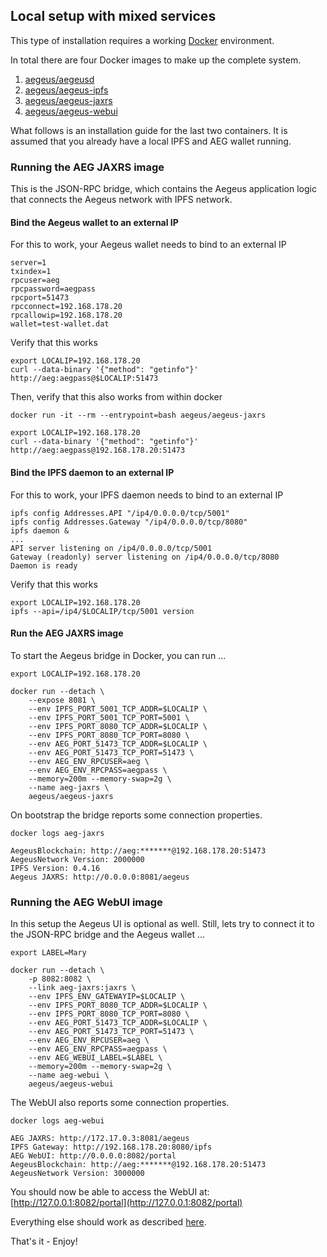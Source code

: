 ## Local setup with mixed services

This type of installation requires a working [Docker](https://www.docker.com/community-edition#/download) environment.

In total there are four Docker images to make up the complete system.

1. [aegeus/aegeusd](https://hub.docker.com/r/aegeus/aegeusd)
2. [aegeus/aegeus-ipfs](https://hub.docker.com/r/aegeus/aegeus-ipfs)
3. [aegeus/aegeus-jaxrs](https://hub.docker.com/r/aegeus/aegeus-jaxrs)
4. [aegeus/aegeus-webui](https://hub.docker.com/r/aegeus/aegeus-webui)

What follows is an installation guide for the last two containers.
It is assumed that you already have a local IPFS and AEG wallet running.

### Running the AEG JAXRS image

This is the JSON-RPC bridge, which contains the Aegeus application logic that connects the Aegeus network with IPFS network.

#### Bind the Aegeus wallet to an external IP

For this to work, your Aegeus wallet needs to bind to an external IP

    server=1
    txindex=1
    rpcuser=aeg
    rpcpassword=aegpass
    rpcport=51473
    rpcconnect=192.168.178.20
    rpcallowip=192.168.178.20
    wallet=test-wallet.dat

Verify that this works

    export LOCALIP=192.168.178.20
    curl --data-binary '{"method": "getinfo"}' http://aeg:aegpass@$LOCALIP:51473

Then, verify that this also works from within docker

    docker run -it --rm --entrypoint=bash aegeus/aegeus-jaxrs

    export LOCALIP=192.168.178.20
    curl --data-binary '{"method": "getinfo"}' http://aeg:aegpass@192.168.178.20:51473

#### Bind the IPFS daemon to an external IP

For this to work, your IPFS daemon needs to bind to an external IP

    ipfs config Addresses.API "/ip4/0.0.0.0/tcp/5001"
    ipfs config Addresses.Gateway "/ip4/0.0.0.0/tcp/8080"
    ipfs daemon &
    ...
    API server listening on /ip4/0.0.0.0/tcp/5001
    Gateway (readonly) server listening on /ip4/0.0.0.0/tcp/8080
    Daemon is ready

Verify that this works

    export LOCALIP=192.168.178.20
    ipfs --api=/ip4/$LOCALIP/tcp/5001 version

#### Run the AEG JAXRS image

To start the Aegeus bridge in Docker, you can run ...

    export LOCALIP=192.168.178.20

    docker run --detach \
        --expose 8081 \
        --env IPFS_PORT_5001_TCP_ADDR=$LOCALIP \
        --env IPFS_PORT_5001_TCP_PORT=5001 \
        --env IPFS_PORT_8080_TCP_ADDR=$LOCALIP \
        --env IPFS_PORT_8080_TCP_PORT=8080 \
        --env AEG_PORT_51473_TCP_ADDR=$LOCALIP \
        --env AEG_PORT_51473_TCP_PORT=51473 \
        --env AEG_ENV_RPCUSER=aeg \
        --env AEG_ENV_RPCPASS=aegpass \
        --memory=200m --memory-swap=2g \
        --name aeg-jaxrs \
        aegeus/aegeus-jaxrs

On bootstrap the bridge reports some connection properties.

    docker logs aeg-jaxrs

    AegeusBlockchain: http://aeg:*******@192.168.178.20:51473
    AegeusNetwork Version: 2000000
    IPFS Version: 0.4.16
    Aegeus JAXRS: http://0.0.0.0:8081/aegeus

### Running the AEG WebUI image

In this setup the Aegeus UI is optional as well. Still, lets try to connect it to the JSON-RPC bridge and the Aegeus wallet  ...

    export LABEL=Mary

    docker run --detach \
        -p 8082:8082 \
        --link aeg-jaxrs:jaxrs \
        --env IPFS_ENV_GATEWAYIP=$LOCALIP \
        --env IPFS_PORT_8080_TCP_ADDR=$LOCALIP \
        --env IPFS_PORT_8080_TCP_PORT=8080 \
        --env AEG_PORT_51473_TCP_ADDR=$LOCALIP \
        --env AEG_PORT_51473_TCP_PORT=51473 \
        --env AEG_ENV_RPCUSER=aeg \
        --env AEG_ENV_RPCPASS=aegpass \
        --env AEG_WEBUI_LABEL=$LABEL \
        --memory=200m --memory-swap=2g \
        --name aeg-webui \
        aegeus/aegeus-webui

The WebUI also reports some connection properties.

    docker logs aeg-webui

    AEG JAXRS: http://172.17.0.3:8081/aegeus
    IPFS Gateway: http://192.168.178.20:8080/ipfs
    AEG WebUI: http://0.0.0.0:8082/portal
    AegeusBlockchain: http://aeg:*******@192.168.178.20:51473
    AegeusNetwork Version: 3000000

You should now be able to access the WebUI at: [http://127.0.0.1:8082/portal](http://127.0.0.1:8082/portal)

Everything else should work as described [here](Setup-All-Docker.md).

That's it - Enjoy!

